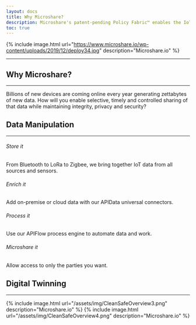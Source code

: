 ```yaml
---
layout: docs
title: Why Microshare?
description: Microshare's patent-pending Policy Fabric™ enables the IoT economy.
toc: true
---
```


{% include image.html url="https://www.microshare.io/wp-content/uploads/2019/12/deploy34.jpg" description="Microshare.io" %}

---------------------------------------

## Why Microshare?
---------------------------------------

Billions of new devices are coming online every year generating zettabytes of new data. How will you enable selective, timely and controlled sharing of that data while maintaining integrity, privacy and security?

## Data Manipulation
---------------------------------------

###### Store it
From Bluetooth to LoRa to Zigbee, we bring together IoT data from all sources and sensors.

###### Enrich it
Add on-premise or cloud data with our APIData universal connectors.

###### Process it
Use our APIFlow process engine to automate data and work.

###### Microshare it
Allow access to only the parties you want.



## Digital Twinning
---------------------------------------

{% include image.html url="/assets/img/CleanSafeOverview3.png" description="Microshare.io" %}
{% include image.html url="/assets/img/CleanSafeOverview4.png" description="Microshare.io" %}

